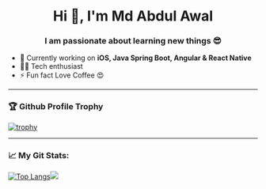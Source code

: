 <h1 align="center">Hi 👋, I'm Md Abdul Awal</h1>
<h3 align="center">I am passionate about learning new things 😎</h3>

- 🌱 Currently working on <b>iOS, Java Spring Boot, Angular & React Native</b>
- 👨‍💻 Tech enthusiast
- ⚡ Fun fact Love Coffee 😍


---------------


### 🏆 Github Profile Trophy

[![trophy](https://github-profile-trophy.vercel.app/?username=masyam&theme=onedark)](https://github.com/masyam/github-profile-trophy)


--------------------

### 📈 My Git Stats:

[![Top Langs](https://github-readme-stats.vercel.app/api/top-langs/?username=masyam&layout=compact&hide=jupyter%20notebook&exclude_repo=&hide_border=false&theme=tokyonight&ine_height50)](https://github.com/masyam?tab=repositories)![](https://github-readme-stats.vercel.app/api?username=masyam&show_icons=true&theme=tokyonight)
